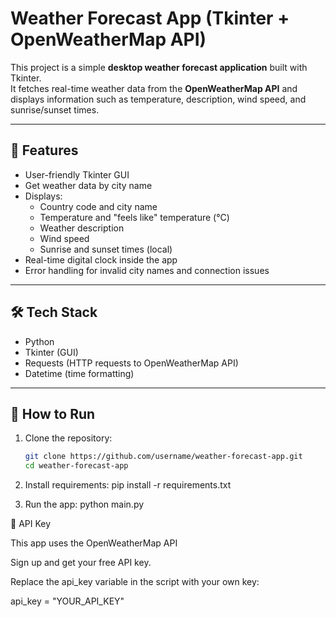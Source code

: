 # Weather Forecast App (Tkinter + OpenWeatherMap API)

This project is a simple **desktop weather forecast application** built with Tkinter.  
It fetches real-time weather data from the **OpenWeatherMap API** and displays information such as temperature,
description, wind speed, and sunrise/sunset times.

---

## 📌 Features

- User-friendly Tkinter GUI
- Get weather data by city name
- Displays:
    - Country code and city name
    - Temperature and "feels like" temperature (°C)
    - Weather description
    - Wind speed
    - Sunrise and sunset times (local)
- Real-time digital clock inside the app
- Error handling for invalid city names and connection issues

---

## 🛠️ Tech Stack
                               
- Python
- Tkinter (GUI)
- Requests (HTTP requests to OpenWeatherMap API)
- Datetime (time formatting)

---

## 🚀 How to Run

1. Clone the repository:
   ```bash
   git clone https://github.com/username/weather-forecast-app.git
   cd weather-forecast-app

2. Install requirements:
   pip install -r requirements.txt

3. Run the app:
   python main.py

🔑 API Key

This app uses the OpenWeatherMap API

Sign up and get your free API key.

Replace the api_key variable in the script with your own key:

api_key = "YOUR_API_KEY"


